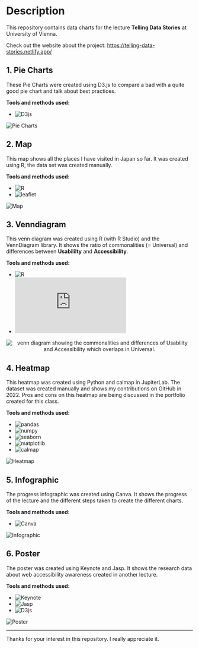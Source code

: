 # Description
This repository contains data charts for the lecture <b>Telling Data Stories</b> at University of Vienna.

Check out the website about the project: https://telling-data-stories.netlify.app/

## 1. Pie Charts

These Pie Charts were created using D3.js to compare a bad with a quite good pie chart and talk about best practices.

<b>Tools and methods used:</b>
- ![D3js](https://d3js.org/)

![Pie Charts](https://github.com/YuriDevAT/telling-data-stories/blob/main/D3/piecharts.png)

## 2. Map

This map shows all the places I have visited in Japan so far. It was created using R, the data set was created manually.

<b>Tools and methods used:</b>
- ![R](https://www.r-project.org/)
- ![leaflet](https://rstudio.github.io/leaflet/)

![Map](https://github.com/YuriDevAT/telling-data-stories/blob/main/R/japan_map.png)

## 3. Venndiagram

This venn diagram was created using R (with R Studio) and the VennDiagram library. It shows the ratio of commonalities (= Universal) and differences between <b>Usabililty</b> and <b>Accessibility</b>.

<b>Tools and methods used:</b>
- ![R](https://www.r-project.org/)
- ![library VennDiagram](https://cran.r-project.org/web/packages/VennDiagram/VennDiagram.pdf)

<div align="center">
  
![venn diagram showing the commonalities and differences of Usability and Accessibility which overlaps in Universal.](https://github.com/YuriDevAT/telling-data-stories/blob/main/R/venndiagram.png)
  
</div>

## 4. Heatmap

This heatmap was created using Python and calmap in JupiterLab. The dataset was created manually and shows my contributions on GitHub in 2022. Pros and cons on this heatmap are being discussed in the portfolio created for this class.

<b>Tools and methods used:</b>
- ![pandas](https://pandas.pydata.org/)
- ![numpy](https://numpy.org/)
- ![seaborn](https://seaborn.pydata.org/)
- ![matplotlib](https://matplotlib.org/)
- ![calmap](https://pythonhosted.org/calmap/)

![Heatmap](https://github.com/YuriDevAT/telling-data-stories/blob/main/Python/heatmap.png)

## 5. Infographic

The progress infographic was created using Canva. It shows the progress of the lecture and the different steps taken to create the different charts.

<b>Tools and methods used:</b>
- ![Canva]()

![Infographic](https://github.com/YuriDevAT/telling-data-stories/blob/main/images/infographic.png)

## 6. Poster

The poster was created using Keynote and Jasp. It shows the research data about web accessibility awareness created in another lecture.

<b>Tools and methods used:</b>
- ![Keynote](https://www.apple.com/keynote/)
- ![Jasp](https://jasp-stats.org/)
- ![D3js](https://d3js.org/)

![Poster](https://github.com/YuriDevAT/telling-data-stories/blob/main/images/poster.png)

___

Thanks for your interest in this repository. I really appreciate it.